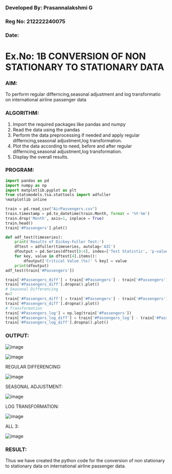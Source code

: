### Developed By: Prasannalakshmi G
### Reg No: 212222240075
### Date: 

# Ex.No: 1B CONVERSION OF NON STATIONARY TO STATIONARY DATA


### AIM:
To perform regular differncing,seasonal adjustment and log transformatio on international airline passenger data
### ALGORITHM:
1. Import the required packages like pandas and numpy
2. Read the data using the pandas
3. Perform the data preprocessing if needed and apply regular differncing,seasonal adjustment,log transformation.
4. Plot the data according to need, before and after regular differncing,seasonal adjustment,log transformation.
5. Display the overall results.
### PROGRAM:
```python
import pandas as pd
import numpy as np
import matplotlib.pyplot as plt
from statsmodels.tsa.stattools import adfuller
%matplotlib inline

train = pd.read_csv("AirPassengers.csv")
train.timestamp = pd.to_datetime(train.Month, format = '%Y-%m')
train.drop('Month', axis=1, inplace = True)
train.head()
train['#Passengers'].plot()

def adf_test(timeseries):
    print('Results of Dickey-Fuller Test:')
    dftest = adfuller(timeseries, autolag='AIC')
    dfoutput = pd.Series(dftest[0:4], index=['Test Statistic', 'p-value', '#Lags Used', 'Number of Observations Used'])
    for key, value in dftest[4].items():
        dfoutput['Critical Value (%s)' % key] = value
    print(dfoutput)
adf_test(train['#Passengers'])

train['#Passengers_diff'] = train['#Passengers'] - train['#Passengers'].shift(1)
train['#Passengers_diff'].dropna().plot()
# Seasonal Differencing
n=7
train['#Passengers_diff'] = train['#Passengers'] - train['#Passengers'].shift(n)
train['#Passengers_diff'].dropna().plot()
# Transformation
train['#Passengers_log'] = np.log(train['#Passengers'])
train['#Passengers_log_diff'] = train['#Passengers_log'] - train['#Passengers_log'].shift(1)
train['#Passengers_log_diff'].dropna().plot()

```

### OUTPUT:
![image](https://github.com/user-attachments/assets/94f68a80-e167-4508-afff-b42dac7f8939)

![image](https://github.com/user-attachments/assets/bfa8e4ab-445d-43a2-8ec3-f74662de9af9)

REGULAR DIFFERENCING:

![image](https://github.com/user-attachments/assets/17857046-7bd7-44dc-9428-c1394de2f9c8)

SEASONAL ADJUSTMENT:

![image](https://github.com/user-attachments/assets/f762d90c-d979-429b-aff5-80b528bb17be)

LOG TRANSFORMATION:

![image](https://github.com/user-attachments/assets/0602e303-2a10-4d7d-9ac9-bda95bfdd368)

ALL 3:

![image](https://github.com/user-attachments/assets/d56961b3-175a-49c5-843a-cc4b4ce71ca3)


### RESULT:
Thus we have created the python code for the conversion of non stationary to stationary data on international airline passenger
data.
